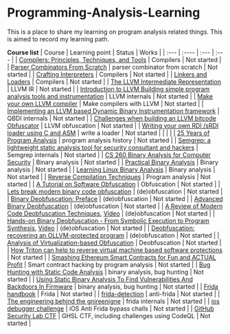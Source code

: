 # Programming-Analysis-Learning
This is a place to share my learning on program analysis related things. This is aimed to record my learning path.

**Course list**
| Course      | Learning point | Status     | Works	|
| :---        | :----          | :---       | :---	|
| [Compilers: Principles, Techniques, and Tools](https://www.amazon.com/Compilers-Principles-Techniques-Tools-2nd/dp/0321486811)        | Compilers     | Not started   |
| [Parser Combinators From Scratch](https://www.youtube.com/watch?v=6oQLRhw5Ah0)        |       parser combinator from scratch  |       Not started     |
| [Crafting Interpreters](https://www.craftinginterpreters.com/)      | Compilers      | Not started   |
| [Linkers and Loaders](https://www.amazon.com/Linkers-Kaufmann-Software-Engineering-Programming/dp/1558604960)      | Compilers      | Not started   |
| [The LLVM Intermediate Representation](https://www.youtube.com/watch?v=6ur4g3HeMOM)   |       LLVM IR |       Not started     |
| [Introduction to LLVM Building simple program analysis tools and instrumentation](https://www.youtube.com/watch?v=VKIv_Bkp4pk)        |       LLVM internals  |       Not started     |
| [Make your own LLVM compiler](https://www.youtube.com/watch?v=OhkwPSvyBu0)    |       Make compilers with LLVM        |       Not started     |
| [Implementing an LLVM based Dynamic Binary Instrumentation framework](https://www.youtube.com/watch?v=Zt74lOuU6zc)    |       QBDI internals  |       Not started     |
| [Challenges when building an LLVM bitcode Obfuscator](https://www.youtube.com/watch?v=d72Snpxx4Co)    |       LLVM obfuscation        |       Not started     |
| [Writing your own RDI /sRDI loader using C and ASM](https://blog.malicious.group/writing-your-own-rdi-srdi-loader-using-c-and-asm/)   |       write a loader  |       Not started     |
| | |
| [25 Years of Program Analysis](https://www.youtube.com/watch?v=XL9kWQ3YpLo)   |       program analysis history        |       Not started     |
| [Semgrep: a lightweight static analysis tool for security consultant and hackers](https://www.youtube.com/watch?v=O5mh8j7-An8)        |       Semgrep internals       |       Not started     |
| [CS 260 Binary Analysis for Computer Security](https://www.cs.ucr.edu/~heng/teaching/cs260-winter2017/)      | Binary analysis      | Not started     |
| [Practical Binary Analysis](https://practicalbinaryanalysis.com/)     | Binary analysis       | Not started   |
| [Learning Linux Binary Analysis](https://www.amazon.com/Learning-Binary-Analysis-elfmaster-ONeill/dp/1782167102)      | Binary analysis       | Not started   |
| [Reverse Compilation Techniques](https://yurichev.com/mirrors/DCC_decompilation_thesis.pdf)           | Program analysis      | Not started   |
| [A Tutorial on Software Obfuscation](https://mediatum.ub.tum.de/doc/1367533/file.pdf) |       Obfuscation     |       Not started     |
| [Lets break modern binary code obfuscation](https://www.youtube.com/watch?v=TDnAkm6ZTYw)      |       (de)obfuscation      | Not started |
| [Binary Deobfuscation: Preface](https://calwa.re/reversing/obfuscation/binary-deobfuscation-preface)      | (de)obfuscation      | Not started |
| [Advanced Binary Deobfuscation](https://github.com/KatsuragiCSL/ABD)      | (de)obfuscation      | Not started   |
| [A Review of Modern Code Deobfuscation Techniques](https://github.com/arnaugamez/talks/tree/main/2020/02_hackinthebox-sin), [Video](https://www.youtube.com/watch?v=tYqXStZv1W4)      | (de)obfuscation      | Not started   |
| [Hands-on Binary Deobfuscation - From Symbolic Execution to Program Synthesis](https://github.com/arnaugamez/talks/tree/main/2022/01_r0-workshop), [Video](https://vimeo.com/723157684)      | (de)obfuscation      | Not started   |
| [Deobfuscation: recovering an OLLVM-protected program](https://blog.quarkslab.com/deobfuscation-recovering-an-ollvm-protected-program.html)   |       (de)obfuscation      | Not started   |
| [Analysis of Virtualization-based Obfuscation](https://www.youtube.com/watch?v=b6udPT79itk)   |       Deobfuscation   |       Not started     |
| [How Triton can help to reverse virtual machine based software protections](https://www.youtube.com/watch?v=Fk7bF94sy9U)      |       Not started     |
| [Smashing Ethereum Smart Contracts for Fun and ACTUAL Profit](https://www.youtube.com/watch?v=iqf6epACgds)    |       Smart contract hacking by program analysis      |       Not started     |
| [Bug Hunting with Static Code Analysis](https://www.youtube.com/watch?v=Sb011qfbMkQ)  |       binary analysis, bug hunting    |       Not started     |
| [Using Static Binary Analysis To Find Vulnerabilities And Backdoors In Firmware](https://www.youtube.com/watch?v=Fi_S2F7ud_g) |       binary analysis, bug hunting    |       Not started     |
| [Frida handbook](https://learnfrida.info/)      | Frida      | Not started  |
| [frida-detection](https://github.com/muellerberndt/frida-detection)   |       anti-frida      |       Not started     |
| [The engineering behind the gnireenigne](https://frida.re/slides/osdc-2015-the-engineering-behind-the-reverse-engineering.pdf)        |       frida internals |       Not started     |
| [ios debugger challenge](https://github.com/rustymagnet3000/ios_debugger_challenge)   |       iOS Anti Frida bypass challs    |       Not started     |
| [GitHub Security Lab CTF](https://securitylab.github.com/ctf/)        |       GHSL CTF, including challenges using CodeQL     |       Not started     |
